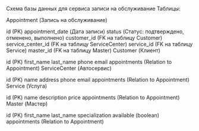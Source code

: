 Схема базы данных для сервиса записи на обслуживание
Таблицы:

Appointment (Запись на обслуживание)

id (PK)
appointment_date (Дата записи)
status (Статус: подтверждено, отменено, выполнено)
customer_id (FK на таблицу Customer)
service_center_id (FK на таблицу ServiceCenter)
service_id (FK на таблицу Service)
master_id (FK на таблицу Master)
Customer (Клиент)

id (PK)
first_name
last_name
phone
email
appointments (Relation to Appointment)
ServiceCenter (Автосервис)

id (PK)
name
address
phone
email
appointments (Relation to Appointment)
Service (Услуга)

id (PK)
name
description
price
appointments (Relation to Appointment)
Master (Мастер)

id (PK)
first_name
last_name
specialization
available (boolean)
appointments (Relation to Appointment)